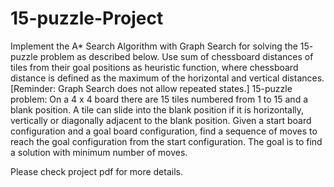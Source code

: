 # 15-puzzle-Project

Implement the A* Search Algorithm with Graph Search for solving the 15- puzzle problem as described below. Use sum of chessboard distances of tiles from their goal positions as heuristic function, where chessboard distance is defined as the maximum of the horizontal and vertical distances. [Reminder: Graph Search does not allow repeated states.]
15-puzzle problem: On a 4 x 4 board there are 15 tiles numbered from 1 to 15 and a blank position. A tile can slide into the blank position if it is horizontally, vertically or diagonally adjacent to the blank position. Given a start board configuration and a goal board configuration, find a sequence of moves to reach the goal configuration from the start configuration. The goal is to find a solution with minimum number of moves.

Please check project pdf for more details.
